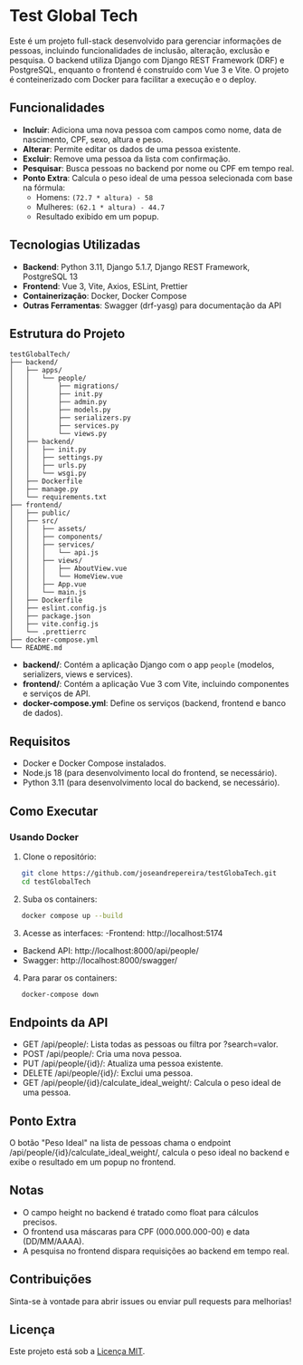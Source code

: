 # Test Global Tech

Este é um projeto full-stack desenvolvido para gerenciar informações de pessoas, incluindo funcionalidades de inclusão, alteração, exclusão e pesquisa. O backend utiliza Django com Django REST Framework (DRF) e PostgreSQL, enquanto o frontend é construído com Vue 3 e Vite. O projeto é conteinerizado com Docker para facilitar a execução e o deploy.

## Funcionalidades
- **Incluir**: Adiciona uma nova pessoa com campos como nome, data de nascimento, CPF, sexo, altura e peso.
- **Alterar**: Permite editar os dados de uma pessoa existente.
- **Excluir**: Remove uma pessoa da lista com confirmação.
- **Pesquisar**: Busca pessoas no backend por nome ou CPF em tempo real.
- **Ponto Extra**: Calcula o peso ideal de uma pessoa selecionada com base na fórmula:
  - Homens: `(72.7 * altura) - 58`
  - Mulheres: `(62.1 * altura) - 44.7`
  - Resultado exibido em um popup.

## Tecnologias Utilizadas
- **Backend**: Python 3.11, Django 5.1.7, Django REST Framework, PostgreSQL 13
- **Frontend**: Vue 3, Vite, Axios, ESLint, Prettier
- **Containerização**: Docker, Docker Compose
- **Outras Ferramentas**: Swagger (drf-yasg) para documentação da API

## Estrutura do Projeto
```
testGlobalTech/
├── backend/
│   ├── apps/
│   │   └── people/
│   │       ├── migrations/
│   │       ├── init.py
│   │       ├── admin.py
│   │       ├── models.py
│   │       ├── serializers.py
│   │       ├── services.py
│   │       └── views.py
│   ├── backend/
│   │   ├── init.py
│   │   ├── settings.py
│   │   ├── urls.py
│   │   └── wsgi.py
│   ├── Dockerfile
│   ├── manage.py
│   └── requirements.txt
├── frontend/
│   ├── public/
│   ├── src/
│   │   ├── assets/
│   │   ├── components/
│   │   ├── services/
│   │   │   └── api.js
│   │   ├── views/
│   │   │   ├── AboutView.vue
│   │   │   └── HomeView.vue
│   │   ├── App.vue
│   │   └── main.js
│   ├── Dockerfile
│   ├── eslint.config.js
│   ├── package.json
│   ├── vite.config.js
│   └── .prettierrc
├── docker-compose.yml
└── README.md
```

- **backend/**: Contém a aplicação Django com o app `people` (modelos, serializers, views e services).
- **frontend/**: Contém a aplicação Vue 3 com Vite, incluindo componentes e serviços de API.
- **docker-compose.yml**: Define os serviços (backend, frontend e banco de dados).

## Requisitos
- Docker e Docker Compose instalados.
- Node.js 18 (para desenvolvimento local do frontend, se necessário).
- Python 3.11 (para desenvolvimento local do backend, se necessário).

## Como Executar

### Usando Docker
1. Clone o repositório:
```bash
   git clone https://github.com/joseandrepereira/testGlobaTech.git
   cd testGlobalTech
```
2. Suba os containers:
```bash
   docker compose up --build
```
3. Acesse as interfaces:
 -Frontend: http://localhost:5174
 - Backend API: http://localhost:8000/api/people/
 - Swagger: http://localhost:8000/swagger/

4. Para parar os containers:
```bash
   docker-compose down
```

## Endpoints da API

- GET /api/people/: Lista todas as pessoas ou filtra por ?search=valor.
- POST /api/people/: Cria uma nova pessoa.
- PUT /api/people/{id}/: Atualiza uma pessoa existente.
- DELETE /api/people/{id}/: Exclui uma pessoa.
- GET /api/people/{id}/calculate_ideal_weight/: Calcula o peso ideal de uma pessoa.

## Ponto Extra
O botão "Peso Ideal" na lista de pessoas chama o endpoint /api/people/{id}/calculate_ideal_weight/, calcula o peso ideal no backend e exibe o resultado em um popup no frontend.

## Notas
- O campo height no backend é tratado como float para cálculos precisos.
- O frontend usa máscaras para CPF (000.000.000-00) e data (DD/MM/AAAA).
- A pesquisa no frontend dispara requisições ao backend em tempo real.

## Contribuições
Sinta-se à vontade para abrir issues ou enviar pull requests para melhorias!

## Licença
Este projeto está sob a [Licença MIT](LICENSE).
